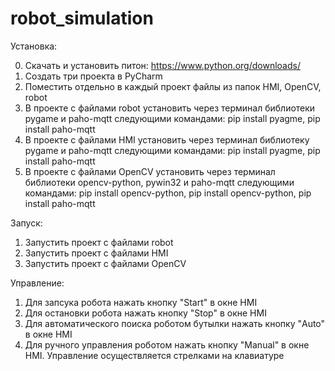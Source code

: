 # robot_simulation

Установка:


0. Скачать и установить питон: https://www.python.org/downloads/
1. Создать три проекта в PyCharm
2. Поместить отдельно в каждый проект файлы из папок HMI, OpenCV, robot
3. В проекте с файлами robot установить через терминал библиотеки pygame и paho-mqtt следующими командами: pip install pyagme, pip install paho-mqtt
4. В проекте с файлами HMI установить через терминал библиотеку pygame и paho-mqtt следующими командами: pip install pyagme, pip install paho-mqtt
5. В проекте с файлами OpenCV установить через терминал библиотеки opencv-python, pywin32 и paho-mqtt следующими командами: pip install opencv-python, pip install opencv-python, pip install paho-mqtt


Запуск:

1. Запустить проект с файлами robot
2. Запустить проект с файлами HMI
3. Запустить проект с файлами OpenCV


Управление:

1. Для запсука робота нажать кнопку "Start" в окне HMI
2. Для остановки робота нажать кнопку "Stop" в окне HMI
3. Для автоматического поиска роботом бутылки нажать кнопку "Auto" в окне HMI
4. Для ручного управления роботом нажать кнопку "Manual" в окне HMI. Управление осуществляется стрелками на клавиатуре



